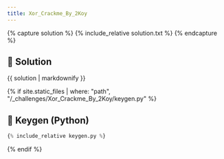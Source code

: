 ```yaml
---
title: Xor_Crackme_By_2Koy
---
```


{% capture solution %}
{% include_relative solution.txt %}
{% endcapture %}

## 📝 Solution

{{ solution | markdownify }}

{% if site.static_files | where: "path", "/_challenges/Xor_Crackme_By_2Koy/keygen.py" %}
## 🔑 Keygen (Python)

```py
{% include_relative keygen.py %}
```
{% endif %}

